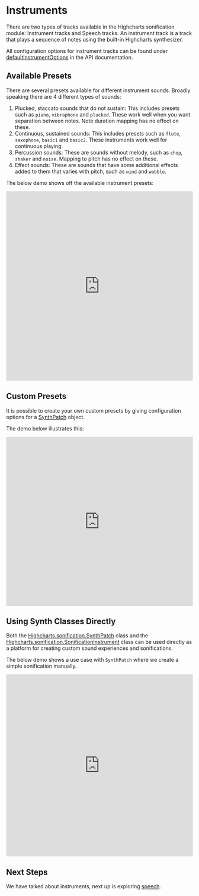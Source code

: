 Instruments
===

There are two types of tracks available in the Highcharts sonification module: Instrument tracks and Speech tracks. An instrument track is a track that plays a sequence of notes using the built-in Highcharts synthesizer.

All configuration options for instrument tracks can be found under [defaultInstrumentOptions](https://api.highcharts.com/highcharts/sonification.defaultInstrumentOptions) in the API documentation.

Available Presets
-----------------

There are several presets available for different instrument sounds. Broadly speaking there are 4 different types of sounds:

1. Plucked, staccato sounds that do not sustain: This includes presets such as `piano`, `vibraphone` and `plucked`. These work well when you want separation between notes. Note duration mapping has no effect on these.
2. Continuous, sustained sounds: This includes presets such as `flute`, `saxophone`, `basic1` and `basic2`. These instruments work well for continuous playing.
3. Percussion sounds: These are sounds without melody, such as `chop`, `shaker` and `noise`. Mapping to pitch has no effect on these.
4. Effect sounds: These are sounds that have some additional effects added to them that varies with pitch, such as `wind` and `wobble`.

The below demo shows off the available instrument presets:

<iframe style="width: 100%; height: 510px; border: none;" src=https://www.highcharts.com/samples/embed/highcharts/demo/all-instruments allow="fullscreen"></iframe>

Custom Presets
--------------

It is possible to create your own custom presets by giving configuration options for a [SynthPatch](https://api.highcharts.com/class-reference/Highcharts.SynthPatchOptionsObject) object.

The demo below illustrates this:

<iframe style="width: 100%; height: 455px; border: none;" src=https://www.highcharts.com/samples/embed/highcharts/sonification/custom-instrument allow="fullscreen"></iframe>

Using Synth Classes Directly
----------------------------

Both the [Highcharts.sonification.SynthPatch](https://api.highcharts.com/class-reference/Highcharts.SynthPatch) class and the [Highcharts.sonification.SonificationInstrument](https://api.highcharts.com/class-reference/Highcharts.SonificationInstrument) class can be used directly as a platform for creating custom sound experiences and sonifications.

The below demo shows a use case with `SynthPatch` where we create a simple sonification manually.

<iframe style="width: 100%; height: 490px; border: none;" src=https://www.highcharts.com/samples/embed/highcharts/sonification/manual-using-synth allow="fullscreen"></iframe>

Next Steps
----------
We have talked about instruments, next up is exploring [speech](https://www.highcharts.com/docs/sonification/speech).
